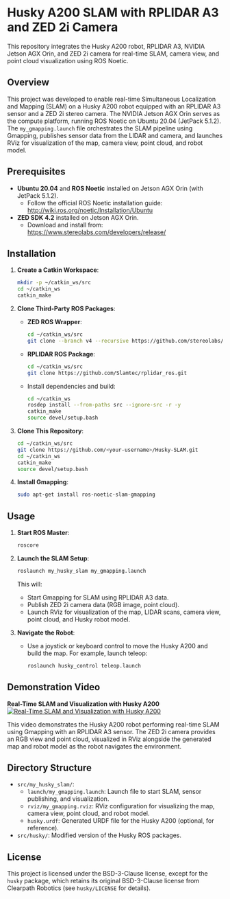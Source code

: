 # Husky A200 SLAM with RPLIDAR A3 and ZED 2i Camera

This repository integrates the Husky A200 robot, RPLIDAR A3, NVIDIA Jetson AGX Orin, and ZED 2i camera for real-time SLAM, camera view, and point cloud visualization using ROS Noetic.

## Overview

This project was developed to enable real-time Simultaneous Localization and Mapping (SLAM) on a Husky A200 robot equipped with an RPLIDAR A3 sensor and a ZED 2i stereo camera. The NVIDIA Jetson AGX Orin serves as the compute platform, running ROS Noetic on Ubuntu 20.04 (JetPack 5.1.2). The `my_gmapping.launch` file orchestrates the SLAM pipeline using Gmapping, publishes sensor data from the LIDAR and camera, and launches RViz for visualization of the map, camera view, point cloud, and robot model.

## Prerequisites

- **Ubuntu 20.04** and **ROS Noetic** installed on Jetson AGX Orin (with JetPack 5.1.2).
  - Follow the official ROS Noetic installation guide: http://wiki.ros.org/noetic/Installation/Ubuntu
- **ZED SDK 4.2** installed on Jetson AGX Orin.
  - Download and install from: https://www.stereolabs.com/developers/release/

## Installation

1. **Create a Catkin Workspace**:
   ```bash
   mkdir -p ~/catkin_ws/src
   cd ~/catkin_ws
   catkin_make
   ```

2. **Clone Third-Party ROS Packages**:
   - **ZED ROS Wrapper**:
     ```bash
     cd ~/catkin_ws/src
     git clone --branch v4 --recursive https://github.com/stereolabs/zed-ros-wrapper.git
     ```
   - **RPLIDAR ROS Package**:
     ```bash
     cd ~/catkin_ws/src
     git clone https://github.com/Slamtec/rplidar_ros.git
     ```
   - Install dependencies and build:
     ```bash
     cd ~/catkin_ws
     rosdep install --from-paths src --ignore-src -r -y
     catkin_make
     source devel/setup.bash
     ```

3. **Clone This Repository**:
   ```bash
   cd ~/catkin_ws/src
   git clone https://github.com/<your-username>/Husky-SLAM.git
   cd ~/catkin_ws
   catkin_make
   source devel/setup.bash
   ```

4. **Install Gmapping**:
   ```bash
   sudo apt-get install ros-noetic-slam-gmapping
   ```

## Usage

1. **Start ROS Master**:
   ```bash
   roscore
   ```

2. **Launch the SLAM Setup**:
   ```bash
   roslaunch my_husky_slam my_gmapping.launch
   ```
   This will:
   - Start Gmapping for SLAM using RPLIDAR A3 data.
   - Publish ZED 2i camera data (RGB image, point cloud).
   - Launch RViz for visualization of the map, LIDAR scans, camera view, point cloud, and Husky robot model.

3. **Navigate the Robot**:
   - Use a joystick or keyboard control to move the Husky A200 and build the map. For example, launch teleop:
     ```bash
     roslaunch husky_control teleop.launch
     ```

## Demonstration Video

**Real-Time SLAM and Visualization with Husky A200**  
[![Real-Time SLAM and Visualization with Husky A200](https://img.youtube.com/vi/XPt2Usu19GQ/hqdefault.jpg)](https://www.youtube.com/watch?v=XPt2Usu19GQ)

This video demonstrates the Husky A200 robot performing real-time SLAM using Gmapping with an RPLIDAR A3 sensor. The ZED 2i camera provides an RGB view and point cloud, visualized in RViz alongside the generated map and robot model as the robot navigates the environment.

## Directory Structure

- `src/my_husky_slam/`:
  - `launch/my_gmapping.launch`: Launch file to start SLAM, sensor publishing, and visualization.
  - `rviz/my_gmapping.rviz`: RViz configuration for visualizing the map, camera view, point cloud, and robot model.
  - `husky.urdf`: Generated URDF file for the Husky A200 (optional, for reference).
- `src/husky/`: Modified version of the Husky ROS packages.





## License

This project is licensed under the BSD-3-Clause license, except for the `husky` package, which retains its original BSD-3-Clause license from Clearpath Robotics (see `husky/LICENSE` for details).

